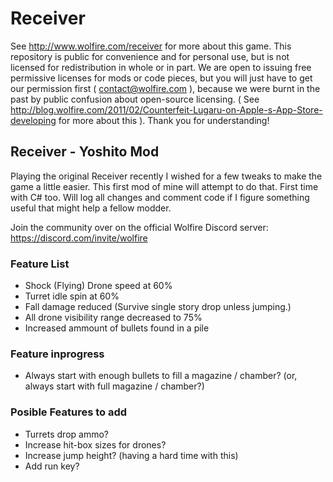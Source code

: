 Receiver
=====
See http://www.wolfire.com/receiver for more about this game. This repository is public for convenience and for personal use, but is not licensed for redistribution in whole or in part. We are open to issuing free permissive licenses for mods or code pieces, but you will just have to get our permission first ( contact@wolfire.com ), because we were burnt in the past by public confusion about open-source licensing. ( See http://blog.wolfire.com/2011/02/Counterfeit-Lugaru-on-Apple-s-App-Store-developing for more about this ). Thank you for understanding!

## Receiver - Yoshito Mod

Playing the original Receiver recently I wished for a few tweaks to make the game a little easier. This first mod of mine will attempt to do that. First time with C# too. Will log all changes and comment code if I figure something useful that might help a fellow modder.

Join the community over on the official Wolfire Discord server: https://discord.com/invite/wolfire


### Feature List
- Shock (Flying) Drone speed at 60%
- Turret idle spin at 60%
- Fall damage reduced (Survive single story drop unless jumping.)
- All drone visibility range decreased to 75%
- Increased ammount of bullets found in a pile

### Feature inprogress
- Always start with enough bullets to fill a magazine / chamber? (or, always start with full magazine / chamber?)

### Posible Features to add

- Turrets drop ammo?
- Increase hit-box sizes for drones?
- Increase jump height? (having a hard time with this)
- Add run key?
